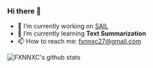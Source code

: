 ### Hi there 👋

<!--
**fxnnxc/fxnnxc** is a ✨ _special_ ✨ repository because its `README.md` (this file) appears on your GitHub profile.

Here are some ideas to get you started:

- 🔭 I’m currently working on [SAIL](http://sailab.kaist.ac.kr/)
- 🌱 I’m currently learning **Text Summarization**
- 👯 I’m looking to collaborate on ...
- 🤔 I’m looking for help with ...
- 💬 Ask me about ...
- 📫 How to reach me: ...
- 😄 Pronouns: ...
- ⚡ Fun fact: ...
-->

- 🔭 I’m currently working on [SAIL](http://sailab.kaist.ac.kr/)
- 🌱 I’m currently learning **Text Summarization**
- 📫 How to reach me: fxnnxc27@gmail.com  
	

![FXNNXC's github stats](https://github-readme-stats.vercel.app/api?username=fxnnxc&show_icons=true&hide_border=true) 
